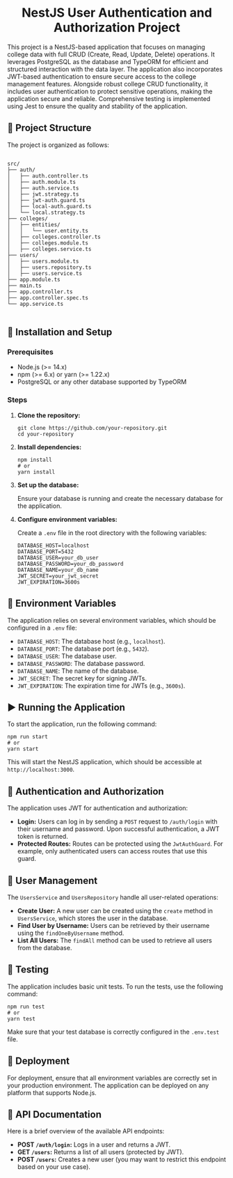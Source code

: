 <h1 align="center">NestJS User Authentication and Authorization Project</h1>

<p align="center">
  
This project is a NestJS-based application that focuses on managing college data with full CRUD (Create, Read, Update, Delete) operations. It leverages PostgreSQL as the database and TypeORM for efficient and structured interaction with the data layer. The application also incorporates JWT-based authentication to ensure secure access to the college management features. Alongside robust college CRUD functionality, it includes user authentication to protect sensitive operations, making the application secure and reliable. Comprehensive testing is implemented using Jest to ensure the quality and stability of the application.
</p>

<h2>📁 Project Structure</h2>
<p>The project is organized as follows:</p>
<pre>
<code>
src/
├── auth/
│   ├── auth.controller.ts
│   ├── auth.module.ts
│   ├── auth.service.ts
│   ├── jwt.strategy.ts
│   ├── jwt-auth.guard.ts
│   ├── local-auth.guard.ts
│   └── local.strategy.ts
├── colleges/
│   ├── entities/
│   │   └── user.entity.ts
│   ├── colleges.controller.ts
│   ├── colleges.module.ts
│   ├── colleges.service.ts
├── users/
│   ├── users.module.ts
│   ├── users.repository.ts
│   ├── users.service.ts
├── app.module.ts
├── main.ts
├── app.controller.ts
├── app.controller.spec.ts
└── app.service.ts
</code>
</pre>

<h2>🚀 Installation and Setup</h2>

<h3>Prerequisites</h3>
<ul>
  <li>Node.js (>= 14.x)</li>
  <li>npm (>= 6.x) or yarn (>= 1.22.x)</li>
  <li>PostgreSQL or any other database supported by TypeORM</li>
</ul>

<h3>Steps</h3>
<ol>
  <li>
    <strong>Clone the repository:</strong>
    <pre><code>git clone https://github.com/your-repository.git
cd your-repository</code></pre>
  </li>
  <li>
    <strong>Install dependencies:</strong>
    <pre><code>npm install
# or
yarn install</code></pre>
  </li>
  <li>
    <strong>Set up the database:</strong>
    <p>Ensure your database is running and create the necessary database for the application.</p>
  </li>
  <li>
    <strong>Configure environment variables:</strong>
    <p>Create a <code>.env</code> file in the root directory with the following variables:</p>
    <pre><code>DATABASE_HOST=localhost
DATABASE_PORT=5432
DATABASE_USER=your_db_user
DATABASE_PASSWORD=your_db_password
DATABASE_NAME=your_db_name
JWT_SECRET=your_jwt_secret
JWT_EXPIRATION=3600s</code></pre>
  </li>
</ol>

<h2>🔧 Environment Variables</h2>
<p>The application relies on several environment variables, which should be configured in a <code>.env</code> file:</p>
<ul>
  <li><code>DATABASE_HOST</code>: The database host (e.g., <code>localhost</code>).</li>
  <li><code>DATABASE_PORT</code>: The database port (e.g., <code>5432</code>).</li>
  <li><code>DATABASE_USER</code>: The database user.</li>
  <li><code>DATABASE_PASSWORD</code>: The database password.</li>
  <li><code>DATABASE_NAME</code>: The name of the database.</li>
  <li><code>JWT_SECRET</code>: The secret key for signing JWTs.</li>
  <li><code>JWT_EXPIRATION</code>: The expiration time for JWTs (e.g., <code>3600s</code>).</li>
</ul>

<h2>▶️ Running the Application</h2>
<p>To start the application, run the following command:</p>
<pre><code>npm run start
# or
yarn start</code></pre>
<p>This will start the NestJS application, which should be accessible at <code>http://localhost:3000</code>.</p>

<h2>🔑 Authentication and Authorization</h2>
<p>The application uses JWT for authentication and authorization:</p>
<ul>
  <li><strong>Login:</strong> Users can log in by sending a <code>POST</code> request to <code>/auth/login</code> with their username and password. Upon successful authentication, a JWT token is returned.</li>
  <li><strong>Protected Routes:</strong> Routes can be protected using the <code>JwtAuthGuard</code>. For example, only authenticated users can access routes that use this guard.</li>
</ul>

<h2>👤 User Management</h2>
<p>The <code>UsersService</code> and <code>UsersRepository</code> handle all user-related operations:</p>
<ul>
  <li><strong>Create User:</strong> A new user can be created using the <code>create</code> method in <code>UsersService</code>, which stores the user in the database.</li>
  <li><strong>Find User by Username:</strong> Users can be retrieved by their username using the <code>findOneByUsername</code> method.</li>
  <li><strong>List All Users:</strong> The <code>findAll</code> method can be used to retrieve all users from the database.</li>
</ul>

<h2>🧪 Testing</h2>
<p>The application includes basic unit tests. To run the tests, use the following command:</p>
<pre><code>npm run test
# or
yarn test</code></pre>
<p>Make sure that your test database is correctly configured in the <code>.env.test</code> file.</p>

<h2>🚢 Deployment</h2>
<p>For deployment, ensure that all environment variables are correctly set in your production environment. The application can be deployed on any platform that supports Node.js.</p>

<h2>📜 API Documentation</h2>
<p>Here is a brief overview of the available API endpoints:</p>
<ul>
  <li><strong>POST <code>/auth/login</code>:</strong> Logs in a user and returns a JWT.</li>
  <li><strong>GET <code>/users</code>:</strong> Returns a list of all users (protected by JWT).</li>
  <li><strong>POST <code>/users</code>:</strong> Creates a new user (you may want to restrict this endpoint based on your use case).</li>
</ul>
